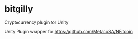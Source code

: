 # bitgilly
Cryptocurrency plugin for Unity

Unity Plugin wrapper for https://github.com/MetacoSA/NBitcoin
